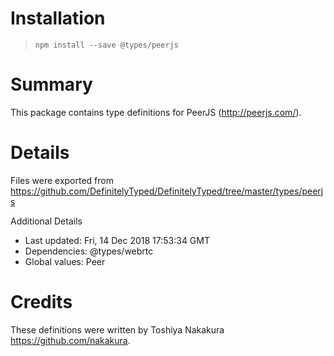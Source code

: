 # Installation
> `npm install --save @types/peerjs`

# Summary
This package contains type definitions for PeerJS (http://peerjs.com/).

# Details
Files were exported from https://github.com/DefinitelyTyped/DefinitelyTyped/tree/master/types/peerjs

Additional Details
 * Last updated: Fri, 14 Dec 2018 17:53:34 GMT
 * Dependencies: @types/webrtc
 * Global values: Peer

# Credits
These definitions were written by Toshiya Nakakura <https://github.com/nakakura>.
